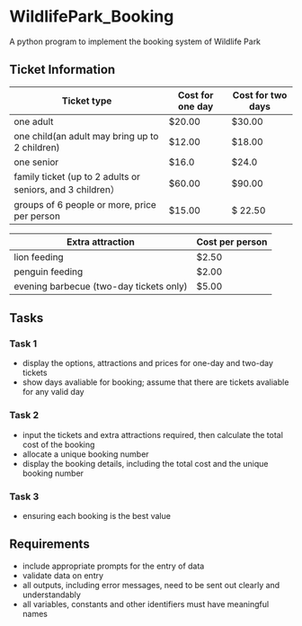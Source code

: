# WildlifePark_Booking
A python program to implement the booking system of Wildlife Park

## Ticket Information
| Ticket type | Cost for one day | Cost for two days |
| ----------- | ---------------- | ----------------- |
| one adult | $20.00 | $30.00 |
| one child(an adult may bring up to 2 children) | $12.00 | $18.00 |
| one senior | $16.0 | $24.0 | 
| family ticket (up to 2 adults or seniors, and 3 children） | $60.00 | $90.00 |
| groups of 6 people or more, price per person | $15.00 | $ 22.50 |

| Extra attraction | Cost per person |
|---|---|
| lion feeding | $2.50 |
| penguin feeding | $2.00 |
| evening barbecue (two-day tickets only) | $5.00 |

## Tasks
### Task 1
- display the options, attractions and prices for one-day and two-day tickets
- show days avaliable for booking; assume that there are tickets avaliable for any valid day
### Task 2
- input the tickets and extra attractions required, then calculate the total cost of the booking
- allocate a unique booking number
- display the booking details, including the total cost and the unique booking number
### Task 3
- ensuring each booking is the best value

## Requirements
- include appropriate prompts for the entry of data
- validate data on entry
- all outputs, including error messages, need to be sent out clearly and understandably
- all variables, constants and other identifiers must have meaningful names
